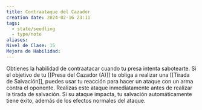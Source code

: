 ```yaml
---
title: Contraataque del Cazador
creation date: 2024-02-16 23:11
tags:
  - state/seedling
  - type/note
aliases: 
Nivel de Clase: 15
Mejora de Habilidad:
---
```

Obtienes la habilidad de contraatacar cuando tu presa intenta sabotearte. Si el objetivo de tu [[Presa del Cazador (A)]] te obliga a realizar una [[Tirada de Salvación]], puedes usar tu reacción para hacer un ataque con un arma contra el oponente. Realizas este ataque inmediatamente antes de realizar la tirada de salvación. Si su ataque impacta, tu salvación automáticamente tiene éxito, además de los efectos normales del ataque.


